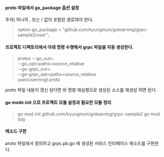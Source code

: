 #### proto 파일에서 go_package 옵션 설정
주의) 하나의 . 또는 / 값이 포함된 경로여야 한다.

> option go_package = "github.com/kyungmun/golearning/grpc-sample2/user";

#### 프로젝트 디렉토리에서 아래 명령 수행해서 grpc 파일을 자동 생성한다.
> protoc --go_out=. \
       --go_opt=paths=source_relative \
       --go-grpc_out=. \
       --go-grpc_opt=paths=source_relative \
       user/usermngt.proto

proto 파일 내용이 갱신 된다면 위 명령 재실행으로 생성된 소스를 재생성 하면 된다.

#### go mode init 으로 프로젝트 모듈 설정과 필요한 모듈 정리
>go mod init github.com/kyungmun/golearning/grpc-sample2
go mod tidy

#### 메소드 구현
proto 파일에서 정의하고 grpc.pb.go 에 생성된 서비스 인터페이스 메소드를 구현한다.